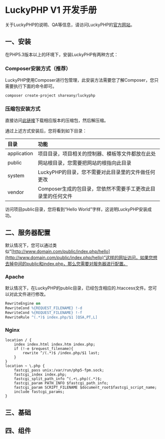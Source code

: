 # LuckyPHP V1 开发手册

关于LuckyPHP的说明、QA等信息，请访问LuckyPHP的[官方网站](http://www.luckyphp.com/)。

## 一、安装

在PHP5.3版本以上的环境下，安装LuckyPHP有两种方式：

### Composer安装方式（推荐）

LuckyPHP使用Composer进行包管理，此安装方法需要您了解Composer，您只需要执行下面的命令即可。

```Linux
composer create-project shareany/luckyphp
```

### 压缩包安装方式

直接访问[此链接](https://github.com/ShareAny/LuckyPHP/releases)下载相应版本的压缩包，然后解压缩。

通过上述方式安装后，您将看到如下目录：

| 目录         | 功能                                               |
| :---------- | :------------------------------------------------ |
| application | 项目目录，项目相关的控制器、模板等文件都放在此处            |
| public      | 网站根目录，您需要把网站的根指向此目录                    |
| system      | LuckyPHP的目录，您不需要对此目录里的文件做任何更改         |
| vendor      | Composer生成的包目录，您依然不需要手工更改此目录里的任何文件 |

访问项目public目录，您将看到“Hello World”字样，这说明LuckyPHP安装成功。

## 二、服务器配置

默认情况下，您可以通过类似“[http://www.domain.com/public/index.php/hello](http://www.domain.com/public/index.php/hello)”这样的网址访问，如果您想去掉中间的public和index.php，那么您需要对服务器进行配置。

### Apache

默认情况下，在LuckyPHP的public目录，已经包含相应的.htaccess文件。您可以对此文件进行修改。

```Apache
RewriteEngine on
RewriteCond %{REQUEST_FILENAME} !-d
RewriteCond %{REQUEST_FILENAME} !-f
RewriteRule ^(.*)$ index.php/$1 [QSA,PT,L]
```

### Nginx

```Nginx
location / {
    index index.html index.htm index.php;
    if (!-e $request_filename){
        rewrite ^/(.*)$ /index.php/$1 last;
    }
}
location ~ \.php {
    fastcgi_pass unix:/var/run/php5-fpm.sock;
    fastcgi_index index.php;
    fastcgi_split_path_info ^(.+\.php)(.*)$;
    fastcgi_param PATH_INFO $fastcgi_path_info;
    fastcgi_param SCRIPT_FILENAME $document_root$fastcgi_script_name;
    include fastcgi_params;
}
```

## 三、基础

## 四、组件